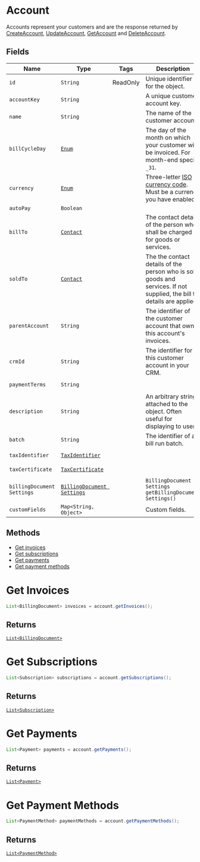 
# Account

Accounts represent your customers and are the response returned by [CreateAccount](/doc/account-api.md#create-account), [UpdateAccount](/doc/account-api.md#update-account), [GetAccount](/doc/account-api.md#get-account) and [DeleteAccount](/doc/account-api.md#delete-account).


## Fields

| Name | Type | Tags | Description | Getter |
|  --- | --- | --- | --- | --- |
| `id` | `String` | ReadOnly | Unique identifier for the object. | `String getId()` |
| `accountKey` | `String` |  | A unique customer account key. | `String getAccountKey()`
| `name` | `String` |  | The name of the customer account. | `String getName()`
| `billCycleDay` | [`Enum`](/doc/models/bill-cycle-day.md) |  | The day of the month on which your customer will be invoiced. For month-end specify `_31`. | `String getBillCycleDay()`
| `currency` | [`Enum`](/doc/models/currency.md) |  | Three-letter [ISO currency code](https://www.iso.org/iso-4217-currency-codes.html). Must be a currency you have enabled. | `String getCurrency()` |
| `autoPay` | `Boolean` |  | | `String getAutoPay()` |
| `billTo` | [`Contact`](/doc/models/contact.md) |  | The contact details of the person who shall be charged for goods or services. | `Contact getBillTo()` |
| `soldTo` | [`Contact`](/doc/models/contact.md) |  | The the contact details of the person who is sold goods and services. If not supplied, the bill to details are applied.  | `Contact getSoldTo()` |
| `parentAccount` | `String` |  | The identifier of the customer account that owns this account's invoices. | `String getParentAccount()` |
| `crmId` | `String` |  | The identifier for this customer account in your CRM. | `String getCrmId()` |
| `paymentTerms` | `String` |  |  | `String getPaymentTerms()` |
| `description` | `String` |  | An arbitrary string attached to the object. Often useful for displaying to users. | `String getDescription()` |
| `batch` | `String` |  | The identifier of a bill run batch. | `String getBatch()` |
| `taxIdentifier` | [`TaxIdentifier`](/doc/models/tax-identifier.md) |  || `TaxIdentifier getTaxIdentifier()` |
| `taxCertificate` | [`TaxCertificate`](/doc/models/tax-certificate.md) |  || `TaxCertificate getTaxCertificate()` |
| `billingDocument Settings` | [`BillingDocument Settings`](/doc/models/billing-document-settings.md) |  | `BillingDocument Settings getBillingDocument Settings()` |
| `customFields` | `Map<String, Object>` |  | Custom fields. | `Map<String, Object> getCustomFields()`|

## Methods

* [Get invoices](/doc/models/account.md#get-invoices)
* [Get subscriptions](/doc/models/account.md#get-subscriptions)
* [Get payments](/doc/models/account.md#get-payments)
* [Get payment methods](/doc/models/account.md#get-payment-methods)


# Get Invoices


```java
List<BillingDocument> invoices = account.getInvoices();
```
## Returns

[`List<BillingDocument>`](/doc/models/billing-document.md)



# Get Subscriptions

```java
List<Subscription> subscriptions = account.getSubscriptions();
```

## Returns

[`List<Subscription>`](/doc/models/subscription.md)


# Get Payments

```java
List<Payment> payments = account.getPayments();
```

## Returns

[`List<Payment>`](/doc/models/payment.md)


# Get Payment Methods

```java
List<PaymentMethod> paymentMethods = account.getPaymentMethods();
```

## Returns

[`List<PaymentMethod>`](/doc/models/payment-method.md)
